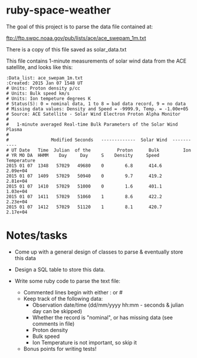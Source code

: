# ruby-space-weather

The goal of this project is to parse the data file contained at:

  ftp://ftp.swpc.noaa.gov/pub/lists/ace/ace_swepam_1m.txt

There is a copy of this file saved as solar_data.txt

This file contains 1-minute measurements of solar wind data from the ACE satellite, and looks like this:

    :Data_list: ace_swepam_1m.txt
    :Created: 2015 Jan 07 1548 UT
    # Units: Proton density p/cc
    # Units: Bulk speed km/s
    # Units: Ion tempeture degrees K
    # Status(S): 0 = nominal data, 1 to 8 = bad data record, 9 = no data
    # Missing data values: Density and Speed = -9999.9, Temp. = -1.00e+05
    # Source: ACE Satellite - Solar Wind Electron Proton Alpha Monitor
    #
    #   1-minute averaged Real-time Bulk Parameters of the Solar Wind Plasma
    # 
    #                Modified Seconds   -------------  Solar Wind  -----------
    # UT Date   Time  Julian  of the          Proton      Bulk         Ion
    # YR MO DA  HHMM    Day     Day     S    Density     Speed     Temperature
    2015 01 07  1348   57029   49680    0        6.8      414.6     2.09e+04
    2015 01 07  1409   57029   50940    0        9.7      419.2     2.81e+04
    2015 01 07  1410   57029   51000    0        1.6      401.1     1.03e+04
    2015 01 07  1411   57029   51060    1        8.6      422.2     2.23e+04
    2015 01 07  1412   57029   51120    1        8.1      420.7     2.17e+04


# Notes/tasks

  * Come up with a general design of classes to parse & eventually store this data
  * Design a SQL table to store this data.

  * Write some ruby code to parse the text file:
    * Commented lines begin with either : or #
    * Keep track of the following data:
      * Observation date/time (dd/mm/yyyy hh:mm - seconds & julian day can be skipped)
      * Whether the record is "nominal", or has missing data (see comments in file)
      * Proton density
      * Bulk speed
      * Ion Temperature is not important, so skip it
    * Bonus points for writing tests!
